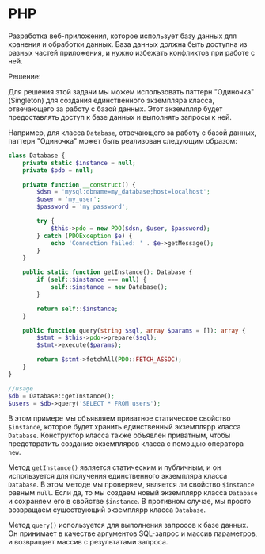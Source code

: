 # PHP

Разработка веб-приложения, которое использует базу данных для хранения и обработки данных. База данных должна быть доступна из разных частей приложения, и нужно избежать конфликтов при работе с ней.

Решение:

Для решения этой задачи мы можем использовать паттерн "Одиночка" (Singleton) для создания единственного экземпляра класса, отвечающего за работу с базой данных. Этот экземпляр будет предоставлять доступ к базе данных и выполнять запросы к ней.

Например, для класса `Database`, отвечающего за работу с базой данных, паттерн "Одиночка" может быть реализован следующим образом:

```php
class Database {
    private static $instance = null;
    private $pdo = null;

    private function __construct() {
        $dsn = 'mysql:dbname=my_database;host=localhost';
        $user = 'my_user';
        $password = 'my_password';

        try {
            $this->pdo = new PDO($dsn, $user, $password);
        } catch (PDOException $e) {
            echo 'Connection failed: ' . $e->getMessage();
        }
    }

    public static function getInstance(): Database {
        if (self::$instance === null) {
            self::$instance = new Database();
        }

        return self::$instance;
    }

    public function query(string $sql, array $params = []): array {
        $stmt = $this->pdo->prepare($sql);
        $stmt->execute($params);

        return $stmt->fetchAll(PDO::FETCH_ASSOC);
    }
}

//usage
$db = Database::getInstance();
$users = $db->query('SELECT * FROM users');
```

В этом примере мы объявляем приватное статическое свойство `$instance`, которое будет хранить единственный экземплярр класса `Database`. Конструктор класса также объявлен приватным, чтобы предотвратить создание экземпляров класса с помощью оператора `new`.

Метод `getInstance()` является статическим и публичным, и он используется для получения единственного экземпляра класса `Database`. В этом методе мы проверяем, является ли свойство `$instance` равным `null`. Если да, то мы создаем новый экземплярр класса `Database` и сохраняем его в свойстве `$instance`. В противном случае, мы просто возвращаем существующий экземплярр класса `Database`.

Метод `query()` используется для выполнения запросов к базе данных. Он принимает в качестве аргументов SQL-запрос и массив параметров, и возвращает массив с результатами запроса.
